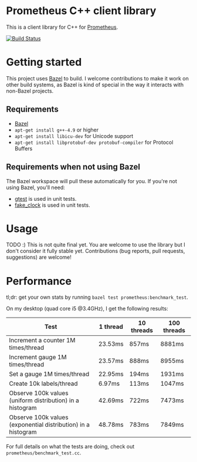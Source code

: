 # Prometheus C++ client library

This is a client library for C++ for [Prometheus](https://prometheus.io).

[![Build Status](https://travis-ci.org/korfuri/client_cpp.svg?branch=master)](https://travis-ci.org/korfuri/client_cpp)

# Getting started

This project uses [Bazel](http://bazel.io) to build. I welcome
contributions to make it work on other build systems, as Bazel is kind
of special in the way it interacts with non-Bazel projects.

## Requirements
  * [Bazel](http://bazel.io)
  * `apt-get install g++-4.9` or higher
  * `apt-get install libicu-dev` for Unicode support
  * `apt-get install libprotobuf-dev protobuf-compiler` for Protocol Buffers

## Requirements when not using Bazel

The Bazel workspace will pull these automatically for you. If you're
not using Bazel, you'll need:

  * [gtest](https://code.google.com/p/googletest/) is used in unit tests.
  * [fake_clock](https://github.com/korfuri/fake_clock) is used in unit tests.

# Usage

TODO :) This is not quite final yet. You are welcome to use the
library but I don't consider it fully stable yet. Contributions (bug
reports, pull requests, suggestions) are welcome!

# Performance

tl;dr: get your own stats by running `bazel test prometheus:benchmark_test`.

On my desktop (quad core i5 @3.4GHz), I get the following results:

| Test                                                          | 1 thread | 10 threads | 100 threads |
|---------------------------------------------------------------|----------|------------|-------------|
| Increment a counter 1M times/thread                           | 23.53ms  | 857ms      | 8881ms      |
| Increment gauge 1M times/thread                               | 23.57ms  | 888ms      | 8955ms      |
| Set a gauge 1M times/thread                                   | 22.95ms  | 194ms      | 1931ms      |
| Create 10k labels/thread                                      |  6.97ms  | 113ms      | 1047ms      |
| Observe 100k values (uniform distribution) in a histogram     | 42.69ms  | 722ms      | 7473ms      |
| Observe 100k values (exponential distribution) in a histogram | 48.78ms  | 783ms      | 7849ms      |

For full details on what the tests are doing, check out `prometheus/benchmark_test.cc`.

